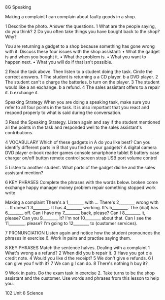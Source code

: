 8G Speaking

Making a complaint
I can complain about faulty goods in a shop.

1 Describe the photo. Answer the questions.
1 What are the people saying, do you think?
2 Do you often take things you have bought back to the shop? Why?

You are returning a gadget to a shop because something has gone wrong with it. Discuss these four issues with the shop assistant:
• What the gadget is and when you bought it.
• What the problem is.
• What you want to happen next.
• What you will do if that isn't possible.

2 Read the task above. Then listen to a student doing the task. Circle the correct answers.
1 The student is returning
   a a CD player.
   b a DVD player.
2 The student can't
   a charge the batteries.
   b turn on the player.
3 The student would like
   a an exchange.
   b a refund.
4 The sales assistant offers to
   a repair it.
   b exchange it.

Speaking Strategy
When you are doing a speaking task, make sure you refer to all four points in the task. It is also important that you react and respond properly to what is said during the conversation.

3 Read the Speaking Strategy. Listen again and say if the student mentioned all the points in the task and responded well to the sales assistant's contributions.

4 VOCABULARY Which of these gadgets in A do you like best? Can you identify different parts in B that you find on your gadgets?
A digital camera  DVD player  e-book reader  games console  smartphone  tablet
B battery  case  charger  on/off button  remote control  screen  strap  USB port  volume control

5 Listen to another student. What parts of the gadget did he and the sales assistant mention?

6 KEY PHRASES Complete the phrases with the words below.
broken  come  exchange  happy  manager  money  problem  repair  something  stopped  work  write

Making a complaint
There's a 1________ with ...
There's 2________ wrong with ...
It doesn't 3________.
It has 4________ working.
It's 5________.
The (dial) has 6________ off.
Can I have my 7________ back, please?
Can I 8________ it, please?
Can you 9________ it?
I'm not 10________ about that.
Can I see the 11________, please?
I'm going to 12________ to (customer services).

7 PRONUNCIATION Listen again and notice how the student pronounces the phrases in exercise 6. Work in pairs and practise saying them.

8 KEY PHRASES Match the sentence halves.
Dealing with a complaint
1 What's wrong           a a refund?
2 When did you          b repair it.
3 Have you got           c a credit note.
4 Would you like         d the receipt?
5 We don't give          e refunds.
6 I can give you          f with it?
7 We can                 g I can do.
8 There's nothing        h buy it?

9 Work in pairs. Do the exam task in exercise 2. Take turns to be the shop assistant and the customer. Use words and phrases from this lesson to help you.

102 Unit 8 Science
